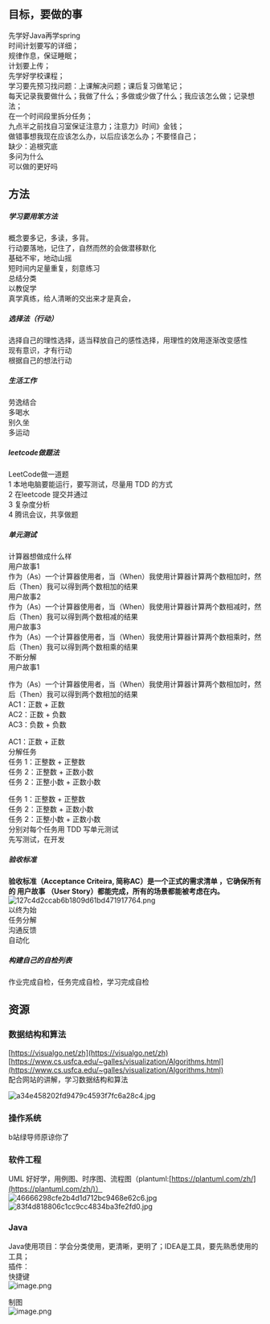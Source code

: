 <a name="v6qN8"></a>
## 目标，要做的事
先学好Java再学spring<br />时间计划要写的详细；<br />规律作息，保证睡眠；<br />计划要上传；<br />先学好学校课程；<br />学习要先预习找问题：上课解决问题；课后复习做笔记；<br />每天记录我要做什么；我做了什么；多做或少做了什么；我应该怎么做；记录想法；<br />在一个时间段里拆分任务；<br />九点半之前找自习室保证注意力；注意力》时间》金钱；<br />做错事想我现在应该怎么办，以后应该怎么办；不要怪自己；<br />缺少：追根究底<br />多问为什么<br />可以做的更好吗
<a name="pjqhV"></a>
## 方法
<a name="Joqq1"></a>
##### 学习要用笨方法
概念要多记，多读，多背。<br />行动要落地，记住了，自然而然的会做潜移默化<br />基础不牢，地动山摇<br />短时间内足量重复，刻意练习<br />总结分类<br />以教促学<br />真学真练，给人清晰的交出来才是真会，

<a name="khyay"></a>
##### 选择法（行动）
选择自己的理性选择，适当释放自己的感性选择，用理性的效用逐渐改变感性<br />现有意识，才有行动<br />根据自己的想法行动

<a name="n9cvo"></a>
##### 生活工作
劳逸结合<br />多喝水<br />别久坐<br />多运动

<a name="mwHRX"></a>
##### leetcode做题法
LeetCode做一道题<br />1 本地电脑要能运行，要写测试，尽量用 TDD 的方式<br />2 在leetcode 提交并通过<br />3 复杂度分析<br />4 腾讯会议，共享做题

<a name="GiFDr"></a>
##### 单元测试
计算器想做成什么样<br />用户故事1<br />作为（As）一个计算器使用者，当（When）我使用计算器计算两个数相加时，然后（Then）我可以得到两个数相加的结果<br />用户故事2<br />作为（As）一个计算器使用者，当（When）我使用计算器计算两个数相减时，然后（Then）我可以得到两个数相减的结果<br />用户故事3<br />作为（As）一个计算器使用者，当（When）我使用计算器计算两个数相乘时，然后（Then）我可以得到两个数相乘的结果<br />不断分解<br />用户故事1

作为（As）一个计算器使用者，当（When）我使用计算器计算两个数相加时，然后（Then）我可以得到两个数相加的结果<br />AC1：正数 + 正数<br />AC2：正数 + 负数<br />AC3：负数 + 负数

AC1：正数 + 正数<br />分解任务<br />任务 1：正整数 + 正整数<br />任务 2：正整数 + 正数小数<br />任务 2：正整小数 + 正数小数

任务 1：正整数 + 正整数<br />任务 2：正整数 + 正数小数<br />任务 2：正整小数 + 正数小数<br />分别对每个任务用 TDD 写单元测试<br />先写测试，在开发

<a name="p6Ygy"></a>
##### 验收标准
**验收标准（Acceptance Criteira, 简称AC）是一个正式的需求清单 ，它确保所有的 用户故事 （User Story）都能完成，所有的场景都能被考虑在内。**<br />![127c4d2ccab6b1809d61bd471917764.png](https://cdn.nlark.com/yuque/0/2024/png/32567705/1715607996566-aa2f0412-2019-4f03-a41e-384795f88387.png#averageHue=%23f3f3e2&clientId=u2de2feb3-4e1e-4&from=paste&height=1618&id=u68caca09&originHeight=1618&originWidth=2674&originalType=binary&ratio=1&rotation=0&showTitle=false&size=622600&status=done&style=none&taskId=ua40e29d2-8b29-4f52-92a9-483e1469ab5&title=&width=2674)<br />以终为始<br />任务分解<br />沟通反馈<br />自动化

<a name="ifhHo"></a>
##### 构建自己的自检列表
作业完成自检，任务完成自检，学习完成自检
<a name="kJ2dw"></a>
## 资源
<a name="RQMsz"></a>
### 数据结构和算法
[https://visualgo.net/zh](https://visualgo.net/zh)<br />[https://www.cs.usfca.edu/~galles/visualization/Algorithms.html](https://www.cs.usfca.edu/~galles/visualization/Algorithms.html)<br />配合网站的讲解，学习数据结构和算法

![a34e458202fd9479c4593f7fc6a28c4.jpg](https://cdn.nlark.com/yuque/0/2024/jpeg/32567705/1715178444595-a1a1e54e-0076-4785-958f-d2038a6d2056.jpeg#averageHue=%23fdfcf9&clientId=u94835f9f-f566-4&from=drop&id=ZF5yj&originHeight=2532&originWidth=1170&originalType=binary&ratio=1&rotation=0&showTitle=false&size=190484&status=done&style=none&taskId=u5edd78e4-53be-489e-a2ef-e85a8f116ac&title=)

<a name="nrFHv"></a>
### 操作系统
b站绿导师原谅你了

<a name="loC8Y"></a>
### 软件工程
UML 好好学，用例图、时序图、流程图（plantuml:[https://plantuml.com/zh/](https://plantuml.com/zh/)）<br />![46666298cfe2b4d1d712bc9468e62c6.jpg](https://cdn.nlark.com/yuque/0/2024/jpeg/32567705/1715608447126-5462b289-7a9d-4c85-a0d4-a33e0faf4738.jpeg#averageHue=%23d8dcd1&clientId=u2de2feb3-4e1e-4&from=paste&height=459&id=u1913444d&originHeight=459&originWidth=309&originalType=binary&ratio=1&rotation=0&showTitle=false&size=12665&status=done&style=none&taskId=u2b1b67fc-db79-4ced-a24c-cde865dc96a&title=&width=309)<br />![83f4d818806c1cc9cc4834ba3fe2fd0.jpg](https://cdn.nlark.com/yuque/0/2024/jpeg/32567705/1715608449998-48928660-d19b-4347-9a03-233f5cdbef44.jpeg#averageHue=%23a5c885&clientId=u2de2feb3-4e1e-4&from=paste&height=825&id=u73050ab2&originHeight=825&originWidth=872&originalType=binary&ratio=1&rotation=0&showTitle=false&size=69929&status=done&style=none&taskId=u0dd1ee71-5f14-4851-b1ae-9135170f25b&title=&width=872)
<a name="ES1uw"></a>
### Java
Java使用项目：学会分类使用，更清晰，更明了；IDEA是工具，要先熟悉使用的工具；<br />插件：<br />快捷键<br />![image.png](https://cdn.nlark.com/yuque/0/2024/png/32567705/1715608918633-e9c24b1b-e3eb-40a0-8750-4ad16a630d62.png#averageHue=%23282b2e&clientId=u2de2feb3-4e1e-4&from=paste&height=102&id=u21c5d0de&originHeight=102&originWidth=376&originalType=binary&ratio=1&rotation=0&showTitle=false&size=8858&status=done&style=none&taskId=u3191574d-edea-4511-a3fa-6c4d7daede0&title=&width=376)

制图<br />![image.png](https://cdn.nlark.com/yuque/0/2024/png/32567705/1715608961291-58ef0b3a-4524-42fb-b5ba-148b23598075.png#averageHue=%2326282b&clientId=u2de2feb3-4e1e-4&from=paste&height=119&id=u339e530c&originHeight=119&originWidth=437&originalType=binary&ratio=1&rotation=0&showTitle=false&size=16009&status=done&style=none&taskId=uc58183aa-9c71-4448-a591-4f72727e674&title=&width=437)
